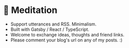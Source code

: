 # 🍃 Meditation

- Support utterances and RSS. Minimalism.  
- Built with Gatsby / React / TypeScript.  
- Welcome to exchange ideas, thoughts and friend links.  
- Please comment your blog's url on any of my posts. :) 